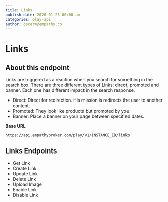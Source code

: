 ```yaml
---
title: Links
publish-date: 2020-01-25 00:00 am
categories: play-api
author: oscarm@empathy.co
---
```


# Links

## About this endpoint
Links are triggered as a reaction when you search for something in the search box. There are three different types of Links: direct, promoted and banner. Each one has different impact in the search response.

* Direct: Direct for redirection. His mission is redirects the user to another content.
* Promoted: They look like products but promoted by you. 
* Banner: Place a banner on your page between specified dates.

**Base URL**

`https://api.empathybroker.com/play/v1/INSTANCE_ID/links`

## Links Endpoints
* Get Link
* Create Link
* Update Link
* Delete Link
* Upload Image
* Enable Link
* Disable Link

